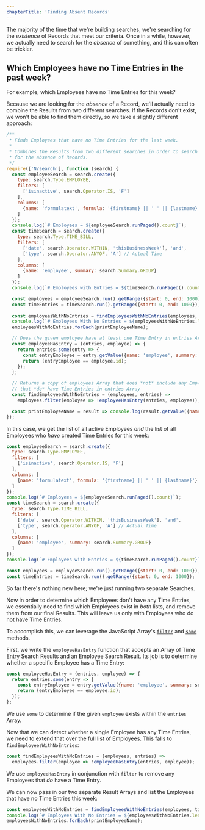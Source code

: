 ```yaml
---
chapterTitle: 'Finding Absent Records'
---
```


The majority of the time that we're building searches, we're searching for the *existence* of Records that meet our 
criteria. Once in a while, however, we actually need to search for the *absence* of something, and this can often be 
trickier.

## Which Employees have no Time Entries in the past week?

For example, which Employees have no Time Entries for this week?

Because we are looking for the *absence* of a Record, we'll actually need to combine the Results from two different 
searches. If the Records don't exist, we won't be able to find them directly, so we take a slightly different approach:

```javascript
/**
 * Finds Employees that have no Time Entries for the last week.
 *
 * Combines the Results from two different searches in order to search
 * for the absence of Records.
 */
require(['N/search'], function (search) {
  const employeeSearch = search.create({
    type: search.Type.EMPLOYEE,
    filters: [
      ['isinactive', search.Operator.IS, 'F']
    ],
    columns: [
      {name: 'formulatext', formula: '{firstname} || ' ' || {lastname}'}
    ]
  });
  console.log(`# Employees = ${employeeSearch.runPaged().count}`);
  const timeSearch = search.create({
    type: search.Type.TIME_BILL,
    filters: [
      ['date', search.Operator.WITHIN, 'thisBusinessWeek'], 'and',
      ['type', search.Operator.ANYOF, 'A'] // Actual Time
    ],
    columns: [
      {name: 'employee', summary: search.Summary.GROUP}
    ]
  });
  console.log(`# Employees with Entries = ${timeSearch.runPaged().count}`);

  const employees = employeeSearch.run().getRange({start: 0, end: 1000});
  const timeEntries = timeSearch.run().getRange({start: 0, end: 1000});
  
  const employeesWithNoEntries = findEmployeesWithNoEntries(employees, timeEntries);
  console.log(`# Employees With No Entries = ${employeesWithNoEntries.length}`);
  employeesWithNoEntries.forEach(printEmployeeName);

  // Does the given employee have at least one Time Entry in entries Array?
  const employeeHasEntry = (entries, employee) => {
    return entries.some(entry => {
      const entryEmployee = entry.getValue({name: 'employee', summary: search.Summary.GROUP});
      return (entryEmployee == employee.id);
    });
  };

  // Returns a copy of employees Array that does *not* include any Employees
  // that *do* have Time Entries in entries Array
  const findEmployeesWithNoEntries = (employees, entries) =>
    employees.filter(employee => !employeeHasEntry(entries, employee));

  const printEmployeeName = result => console.log(result.getValue({name:'formulatext'}));
});
```

In this case, we get the list of all active Employees *and* the list of all Employees who *have* created Time 
Entries for this week:

```javascript
const employeeSearch = search.create({
  type: search.Type.EMPLOYEE,
  filters: [
    ['isinactive', search.Operator.IS, 'F']
  ],
  columns: [
    {name: 'formulatext', formula: '{firstname} || ' ' || {lastname}'}
  ]
});
console.log(`# Employees = ${employeeSearch.runPaged().count}`);
const timeSearch = search.create({
  type: search.Type.TIME_BILL,
  filters: [
    ['date', search.Operator.WITHIN, 'thisBusinessWeek'], 'and',
    ['type', search.Operator.ANYOF, 'A'] // Actual Time
  ],
  columns: [
    {name: 'employee', summary: search.Summary.GROUP}
  ]
});
console.log(`# Employees with Entries = ${timeSearch.runPaged().count}`);

const employees = employeeSearch.run().getRange({start: 0, end: 1000});
const timeEntries = timeSearch.run().getRange({start: 0, end: 1000});
```

So far there's nothing new here; we're just running two separate Searches.

Now in order to determine which Employees don't have any Time Entries, we essentially need to find which Employees 
exist in *both* lists, and remove them from our final Results. This will leave us only with Employees who do not 
have Time Entries.

To accomplish this, we can leverage the JavaScript Array's
[`filter`](https://developer.mozilla.org/en-US/docs/Web/JavaScript/Reference/Global_Objects/Array/filter)
and
[`some`](https://developer.mozilla.org/en-US/docs/Web/JavaScript/Reference/Global_Objects/Array/some)
methods.

First, we write the `employeeHasEntry` function that accepts an Array of Time Entry Search Results and an Employee 
Search Result. Its job is to determine whether a specific Employee has a Time Entry:

```javascript
const employeeHasEntry = (entries, employee) => {
  return entries.some(entry => {
    const entryEmployee = entry.getValue({name: 'employee', summary: search.Summary.GROUP});
    return (entryEmployee == employee.id);
  });
};
```

We use `some` to determine if the given `employee` exists within the `entries` Array.

Now that we can detect whether a single Employee has any Time Entries, we need to extend that over the
full list of Employees. This falls to `findEmployeesWithNoEntries`:

```javascript
const findEmployeesWithNoEntries = (employees, entries) =>
  employees.filter(employee => !employeeHasEntry(entries, employee));
```

We use `employeeHasEntry` in conjunction with `filter` to remove any Employees that *do* have a Time Entry.

We can now pass in our two separate Result Arrays and list the Employees that have no Time Entries this week:

```javascript
const employeesWithNoEntries = findEmployeesWithNoEntries(employees, timeEntries);
console.log(`# Employees With No Entries = ${employeesWithNoEntries.length}`);
employeesWithNoEntries.forEach(printEmployeeName);
```
